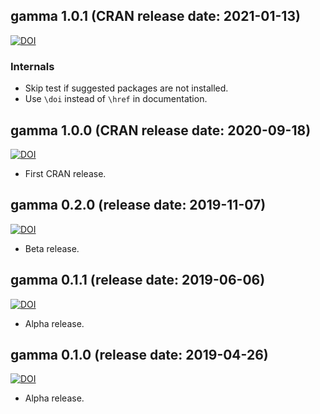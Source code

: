 ## gamma 1.0.1 (CRAN release date: 2021-01-13)

[![DOI](https://zenodo.org/badge/DOI/10.5281/zenodo.4438632.svg)](https://doi.org/10.5281/zenodo.4438632)

### Internals
* Skip test if suggested packages are not installed.
* Use `\doi` instead of `\href` in documentation.

## gamma 1.0.0 (CRAN release date: 2020-09-18)

[![DOI](https://zenodo.org/badge/DOI/10.5281/zenodo.4038328.svg)](https://doi.org/10.5281/zenodo.4038328)

* First CRAN release.

## gamma 0.2.0 (release date: 2019-11-07)

[![DOI](https://zenodo.org/badge/DOI/10.5281/zenodo.3531996.svg)](https://doi.org/10.5281/zenodo.3531996)

* Beta release.

## gamma 0.1.1 (release date: 2019-06-06)

[![DOI](https://zenodo.org/badge/DOI/10.5281/zenodo.3240546.svg)](https://doi.org/10.5281/zenodo.3240546)

* Alpha release.

## gamma 0.1.0 (release date: 2019-04-26)

[![DOI](https://zenodo.org/badge/DOI/10.5281/zenodo.2652394.svg)](https://doi.org/10.5281/zenodo.2652394)

* Alpha release.
